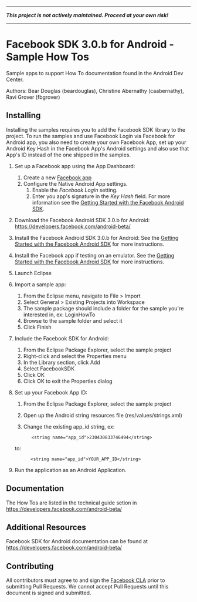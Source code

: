 - - -

**_This project is not actively maintained. Proceed at your own risk!_**

- - -

# Facebook SDK 3.0.b for Android - Sample How Tos

Sample apps to support How To documentation found in the Android Dev Center.

Authors: Bear Douglas (beardouglas), Christine Abernathy (caabernathy), Ravi Grover (fbgrover)

## Installing

Installing the samples requires you to add the Facebook SDK library to the project. To run the samples and use Facebook Login via Facebook for Android app, you also need to create your own Facebook App, set up your Android Key Hash in the Facebook App's Android settings and also use that App's ID instead of the one shipped in the samples.

1. Set up a Facebook app using the App Dashboard:
   1. Create a new [Facebook app](https://developers.facebook.com/apps)
   1. Configure the Native Android App settings.
        1. Enable the _Facebook Login_ setting.
        1. Enter you app's signature in the _Key Hash_ field. For more information see the [Getting Started with the Facebook Android SDK](https://developers.facebook.com/docs/getting-started/facebook-sdk-for-android/3.0/).

1. Download the Facebook Android SDK 3.0.b for Android: https://developers.facebook.com/android-beta/

1. Install the Facebook Android SDK 3.0.b for Android: See the [Getting Started with the Facebook Android SDK](https://developers.facebook.com/docs/getting-started/facebook-sdk-for-android/3.0/) for more instructions.

1. Install the Facebook app if testing on an emulator. See the [Getting Started with the Facebook Android SDK](https://developers.facebook.com/docs/getting-started/facebook-sdk-for-android/3.0/) for more instructions.

1. Launch Eclipse

1. Import a sample app:
   1. From the Eclipse menu, navigate to File > Import
   1. Select General > Existing Projects into Workspace
   1. The sample package should include a folder for the sample you're interested in, ex: LoginHowTo
   1. Browse to the sample folder and select it
   1. Click Finish

1. Include the Facebook SDK for Android:
   1. From the Eclipse Package Explorer, select the sample project
   1. Right-click and select the Properties menu
   1. In the Library section, click Add
   1. Select FacebookSDK
   1. Click OK
   1. Click OK to exit the Properties dialog

1. Set up your Facebook App ID:
   1. From the Eclipse Package Explorer, select the sample project
   1. Open up the Android string resources file (res/values/strings.xml)
   1. Change the existing app_id string, ex:

             <string name="app_id">230430833746494</string>

     to:

             <string name="app_id">YOUR_APP_ID</string>


1. Run the application as an Android Application.

## Documentation

The How Tos are listed in the technical guide setion in https://developers.facebook.com/android-beta/

## Additional Resources

Facebook SDK for Android documentation can be found at https://developers.facebook.com/android-beta/

## Contributing

All contributors must agree to and sign the [Facebook CLA](https://developers.facebook.com/opensource/cla) prior to submitting Pull Requests. We cannot accept Pull Requests until this document is signed and submitted.
